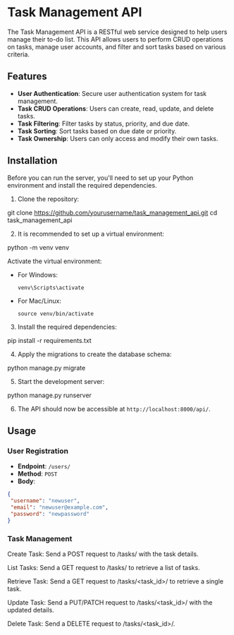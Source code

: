 # Task Management API

The Task Management API is a RESTful web service designed to help users manage their to-do list. This API allows users to perform CRUD operations on tasks, manage user accounts, and filter and sort tasks based on various criteria.

## Features

- **User Authentication**: Secure user authentication system for task management.
- **Task CRUD Operations**: Users can create, read, update, and delete tasks.
- **Task Filtering**: Filter tasks by status, priority, and due date.
- **Task Sorting**: Sort tasks based on due date or priority.
- **Task Ownership**: Users can only access and modify their own tasks.

## Installation

Before you can run the server, you'll need to set up your Python environment and install the required dependencies.

1. Clone the repository:

git clone https://github.com/yourusername/task_management_api.git
cd task_management_api

2. It is recommended to set up a virtual environment:

python -m venv venv

Activate the virtual environment:

- For Windows:

  ```
  venv\Scripts\activate
  ```

- For Mac/Linux:

  ```
  source venv/bin/activate
  ```

3. Install the required dependencies:

pip install -r requirements.txt

4. Apply the migrations to create the database schema:

python manage.py migrate

5. Start the development server:

python manage.py runserver

6. The API should now be accessible at `http://localhost:8000/api/`.


## Usage

### User Registration

- **Endpoint**: `/users/`
- **Method**: `POST`
- **Body**:

```json
{
 "username": "newuser",
 "email": "newuser@example.com",
 "password": "newpassword"
}
```

### Task Management

Create Task: Send a POST request to /tasks/ with the task details.

List Tasks: Send a GET request to /tasks/ to retrieve a list of tasks.

Retrieve Task: Send a GET request to /tasks/<task_id>/ to retrieve a single task.

Update Task: Send a PUT/PATCH request to /tasks/<task_id>/ with the updated details.

Delete Task: Send a DELETE request to /tasks/<task_id>/.